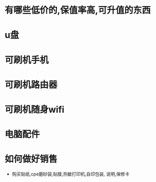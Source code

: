 # 有哪些低价的,保值率高,可升值的东西
# u盘
# 可刷机手机

# 可刷机路由器
# 可刷机随身wifi
# 电脑配件

# 如何做好销售
- 购买贴纸,cpe磨砂袋,贴膜,热敏打印机,自印包装, 说明,保修卡
